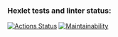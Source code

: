 ### Hexlet tests and linter status:

[![Actions Status](https://github.com/krotkikhmaxim/python-project-49/actions/workflows/hexlet-check.yml/badge.svg)](https://github.com/krotkikhmaxim/python-project-49/actions)
[![Maintainability](https://api.codeclimate.com/v1/badges/cfd5e966faee7192e360/maintainability)](https://codeclimate.com/github/krotkikhmaxim/python-project-49/maintainability)
